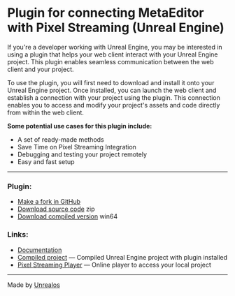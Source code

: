# Plugin for connecting MetaEditor with Pixel Streaming (Unreal Engine)

If you're a developer working with Unreal Engine, you may be interested in using a plugin that helps your web client interact with your Unreal Engine project. This plugin enables seamless communication between the web client and your project.

To use the plugin, you will first need to download and install it onto your Unreal Engine project. Once installed, you can launch the web client and establish a connection with your project using the plugin. This connection enables you to access and modify your project's assets and code directly from within the web client.

**Some potential use cases for this plugin include:**

* A set of ready-made methods
* Save Time on Pixel Streaming Integration
* Debugging and testing your project remotely
* Easy and fast setup

---

### Plugin:
* [Make a fork in GitHub](https://github.com/markolofsen/metaplugin-pixel-streaming/fork)  
* [Download source code](https://github.com/markolofsen/metaplugin-pixel-streaming/archive/refs/heads/main.zip) zip
* [Download compiled version](https://github.com/markolofsen/metaplugin-pixel-streaming/releases/download/Win64/MetaEditor_v1_0.zip) win64

### Links:

* [Documentation](https://metaeditor.io/docs)
* [Compiled project](https://drive.google.com/file/d/1krBII0i-ha7_wBVW8DW9UvG5VvdH8kch/view?usp=share_link) — Compiled Unreal Engine project with plugin installed
* [Pixel Streaming Player](https://player.metaeditor.io) — Online player to access your local project

---

Made by [Unrealos](https://unrealos.com)